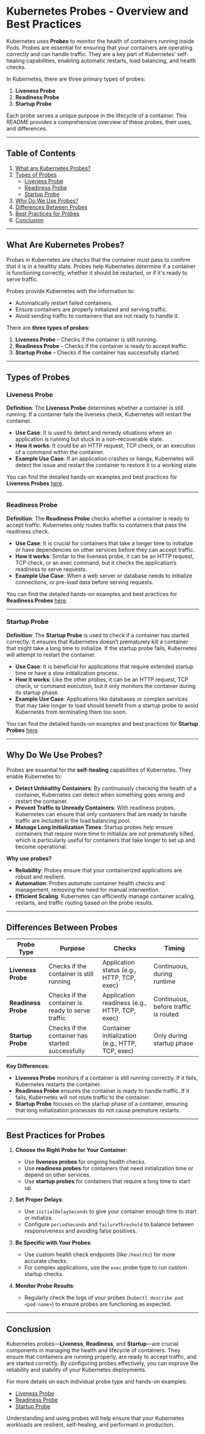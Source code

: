 # Kubernetes Probes - Overview and Best Practices

Kubernetes uses **Probes** to monitor the health of containers running inside Pods. Probes are essential for ensuring that your containers are operating correctly and can handle traffic. They are a key part of Kubernetes’ self-healing capabilities, enabling automatic restarts, load balancing, and health checks.

In Kubernetes, there are three primary types of probes:
1. **Liveness Probe**
2. **Readiness Probe**
3. **Startup Probe**

Each probe serves a unique purpose in the lifecycle of a container. This README provides a comprehensive overview of these probes, their uses, and differences.

---

## Table of Contents

1. [What are Kubernetes Probes?](#what-are-kubernetes-probes)
2. [Types of Probes](#types-of-probes)
   - [Liveness Probe](#liveness-probe)
   - [Readiness Probe](#readiness-probe)
   - [Startup Probe](#startup-probe)
3. [Why Do We Use Probes?](#why-do-we-use-probes)
4. [Differences Between Probes](#differences-between-probes)
5. [Best Practices for Probes](#best-practices-for-probes)
6. [Conclusion](#conclusion)

---

## What Are Kubernetes Probes?

Probes in Kubernetes are checks that the container must pass to confirm that it is in a healthy state. Probes help Kubernetes determine if a container is functioning correctly, whether it should be restarted, or if it's ready to serve traffic.

Probes provide Kubernetes with the information to:
- Automatically restart failed containers.
- Ensure containers are properly initialized and serving traffic.
- Avoid sending traffic to containers that are not ready to handle it.

There are **three types of probes**:
1. **Liveness Probe** – Checks if the container is still running.
2. **Readiness Probe** – Checks if the container is ready to accept traffic.
3. **Startup Probe** – Checks if the container has successfully started.

---

## Types of Probes

### Liveness Probe

**Definition**: The **Liveness Probe** determines whether a container is still running. If a container fails the liveness check, Kubernetes will restart the container.

- **Use Case**: It is used to detect and remedy situations where an application is running but stuck in a non-recoverable state.
- **How it works**: It could be an HTTP request, TCP check, or an execution of a command within the container.
- **Example Use Case**: If an application crashes or hangs, Kubernetes will detect the issue and restart the container to restore it to a working state.

You can find the detailed hands-on examples and best practices for **Liveness Probes** [here](./liveness/README.MD).

---

### Readiness Probe

**Definition**: The **Readiness Probe** checks whether a container is ready to accept traffic. Kubernetes only routes traffic to containers that pass the readiness check.

- **Use Case**: It is crucial for containers that take a longer time to initialize or have dependencies on other services before they can accept traffic.
- **How it works**: Similar to the liveness probe, it can be an HTTP request, TCP check, or an exec command, but it checks the application’s readiness to serve requests.
- **Example Use Case**: When a web server or database needs to initialize connections, or pre-load data before serving requests.

You can find the detailed hands-on examples and best practices for **Readiness Probes** [here](./readiness/README.MD).

---

### Startup Probe

**Definition**: The **Startup Probe** is used to check if a container has started correctly. It ensures that Kubernetes doesn’t prematurely kill a container that might take a long time to initialize. If the startup probe fails, Kubernetes will attempt to restart the container.

- **Use Case**: It is beneficial for applications that require extended startup time or have a slow initialization process.
- **How it works**: Like the other probes, it can be an HTTP request, TCP check, or command execution, but it only monitors the container during its startup phase.
- **Example Use Case**: Applications like databases or complex services that may take longer to load should benefit from a startup probe to avoid Kubernetes from terminating them too soon.

You can find the detailed hands-on examples and best practices for **Startup Probes** [here](./startup/README.MD).

---

## Why Do We Use Probes?

Probes are essential for the **self-healing** capabilities of Kubernetes. They enable Kubernetes to:
- **Detect Unhealthy Containers**: By continuously checking the health of a container, Kubernetes can detect when something goes wrong and restart the container.
- **Prevent Traffic to Unready Containers**: With readiness probes, Kubernetes can ensure that only containers that are ready to handle traffic are included in the load balancing pool.
- **Manage Long Initialization Times**: Startup probes help ensure containers that require more time to initialize are not prematurely killed, which is particularly useful for containers that take longer to set up and become operational.

**Why use probes?**  
- **Reliability**: Probes ensure that your containerized applications are robust and resilient.
- **Automation**: Probes automate container health checks and management, removing the need for manual intervention.
- **Efficient Scaling**: Kubernetes can efficiently manage container scaling, restarts, and traffic routing based on the probe results.

---

## Differences Between Probes

| **Probe Type**      | **Purpose**                                  | **Checks**                            | **Timing**                        |
|---------------------|----------------------------------------------|---------------------------------------|-----------------------------------|
| **Liveness Probe**   | Checks if the container is still running     | Application status (e.g., HTTP, TCP, exec) | Continuous, during runtime       |
| **Readiness Probe**  | Checks if the container is ready to serve traffic | Application readiness (e.g., HTTP, TCP, exec) | Continuous, before traffic is routed |
| **Startup Probe**    | Checks if the container has started successfully | Container initialization (e.g., HTTP, TCP, exec) | Only during startup phase        |

**Key Differences**:
- **Liveness Probe** monitors if a container is still running correctly. If it fails, Kubernetes restarts the container.
- **Readiness Probe** ensures the container is ready to handle traffic. If it fails, Kubernetes will not route traffic to the container.
- **Startup Probe** focuses on the startup phase of a container, ensuring that long initialization processes do not cause premature restarts.

---

## Best Practices for Probes

1. **Choose the Right Probe for Your Container**:
   - Use **liveness probes** for ongoing health checks.
   - Use **readiness probes** for containers that need initialization time or depend on other services.
   - Use **startup probes** for containers that require a long time to start up.

2. **Set Proper Delays**:
   - Use `initialDelaySeconds` to give your container enough time to start or initialize.
   - Configure `periodSeconds` and `failureThreshold` to balance between responsiveness and avoiding false positives.

3. **Be Specific with Your Probes**:
   - Use custom health check endpoints (like `/healthz`) for more accurate checks.
   - For complex applications, use the `exec` probe type to run custom startup checks.

4. **Monitor Probe Results**:
   - Regularly check the logs of your probes (`kubectl describe pod <pod-name>`) to ensure probes are functioning as expected.

---

## Conclusion

Kubernetes probes—**Liveness**, **Readiness**, and **Startup**—are crucial components in managing the health and lifecycle of containers. They ensure that containers are running properly, are ready to accept traffic, and are started correctly. By configuring probes effectively, you can improve the reliability and stability of your Kubernetes deployments.

For more details on each individual probe type and hands-on examples:
- [Liveness Probe](./liveness/README.MD)
- [Readiness Probe](./readiness/README.MD)
- [Startup Probe](./startup/README.MD)

Understanding and using probes will help ensure that your Kubernetes workloads are resilient, self-healing, and performant in production.
